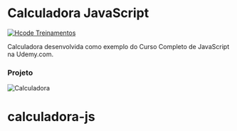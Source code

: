 # Calculadora JavaScript

[![Hcode Treinamentos](https://lh6.googleusercontent.com/tdTQekk5w8aDs1F3HOw2u-kyQNjCPUKh2J40VMinrcMBCYjKJd2eW-wL6YvoRcj3MdN-_90ONSlijDRdj3fGMzGD5OEF2fyoSNw1WypXqUYVVYWrf6GLalezjDP8zGFCcnzNpGuS)](https://www.hcode.com.br)

Calculadora desenvolvida como exemplo do Curso Completo de JavaScript na Udemy.com.

### Projeto
![Calculadora](https://firebasestorage.googleapis.com/v0/b/hcode-com-br.appspot.com/o/calculadora-hcode.jpg?alt=media&token=5406aa3f-b965-401c-9b4e-654609c78b33)

# calculadora-js
